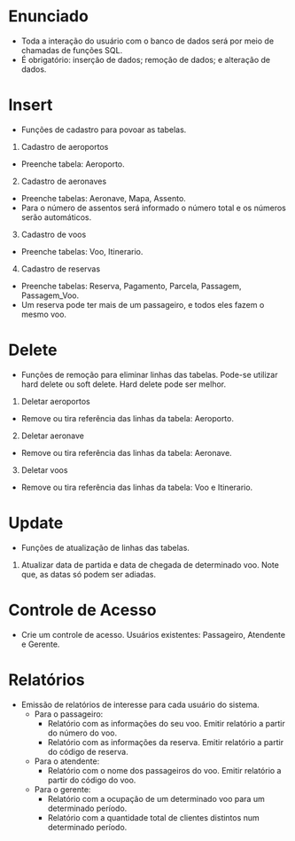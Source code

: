 # Enunciado

- Toda a interação do usuário com o banco de dados será por meio de chamadas de funções SQL.
- É obrigatório: inserção de dados; remoção de dados; e alteração de dados.

# Insert

- Funções de cadastro para povoar as tabelas.

1. Cadastro de aeroportos
  - Preenche tabela: Aeroporto.
2. Cadastro de aeronaves
  - Preenche tabelas: Aeronave, Mapa, Assento.
  - Para o número de assentos será informado o número total e os números serão automáticos.
3. Cadastro de voos
  - Preenche tabelas: Voo, Itinerario.
4. Cadastro de reservas
  - Preenche tabelas: Reserva, Pagamento, Parcela, Passagem, Passagem_Voo.
  - Um reserva pode ter mais de um passageiro, e todos eles fazem o mesmo voo.

# Delete

- Funções de remoção para eliminar linhas das tabelas. Pode-se utilizar hard delete ou soft delete. Hard delete pode ser melhor.

1. Deletar aeroportos
  - Remove ou tira referência das linhas da tabela: Aeroporto.
2. Deletar aeronave
  - Remove ou tira referência das linhas da tabela: Aeronave.
3. Deletar voos
  - Remove ou tira referência das linhas da tabela: Voo e Itinerario.

# Update

- Funções de atualização de linhas das tabelas.

1. Atualizar data de partida e data de chegada de determinado voo. Note que, as datas só podem ser adiadas.

# Controle de Acesso

- Crie um controle de acesso. Usuários existentes: Passageiro, Atendente e Gerente.

# Relatórios

- Emissão de relatórios de interesse para cada usuário do sistema.
  - Para o passageiro:
    - Relatório com as informações do seu voo. Emitir relatório a partir do número do voo.
    - Relatório com as informações da reserva. Emitir relatório a partir do código de reserva.
  - Para o atendente:
    - Relatório com o nome dos passageiros do voo. Emitir relatório a partir do código do voo.
  - Para o gerente:
    - Relatório com a ocupação de um determinado voo para um determinado período.
    - Relatório com a quantidade total de clientes distintos num determinado período.
